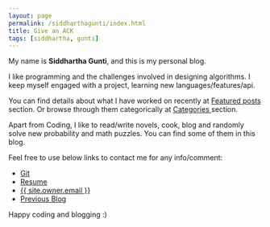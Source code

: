 ```yaml
---
layout: page
permalink: /siddharthagunti/index.html
title: Give an ACK
tags: [siddhartha, gunti]
---
```


My name is **Siddhartha Gunti**, and this is my personal blog.

I like programming and the challenges involved in designing algorithms. I keep myself engaged with a project, learning new languages/features/api. 

You can find details about what I have worked on recently at <a href="{{site.url}}/featured">Featured posts</a> section. Or browse through them categorically at <a href="{{site.url}}/categories"> Categories </a> section.

Apart from Coding, I like to read/write novels, cook, blog and randomly solve new probability and math puzzles. You can find some of them in this blog.

Feel free to use below links to contact me for any info/comment:

* <a href="http://github.com/{{site.owner.github}}">Git</a>
* <a href="http://www.cse.iitb.ac.in/alumni/~siddu10/resume.pdf">Resume</a>
* <a href="mailto:{{ site.owner.email }}" class="author-website">{{ site.owner.email }}</a>
* <a href="http://thevoidstory.blogspot.com">Previous Blog</a>


Happy coding and blogging :)